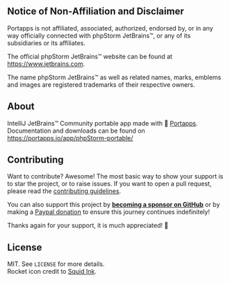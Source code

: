 ## Notice of Non-Affiliation and Disclaimer

Portapps is not affiliated, associated, authorized, endorsed by, or in any way officially connected with phpStorm JetBrains™, or any of its subsidiaries or its affiliates.

The official phpStorm JetBrains™ website can be found at https://www.jetbrains.com.

The name phpStorm JetBrains™ as well as related names, marks, emblems and images are registered trademarks of their respective owners.

## About

IntelliJ JetBrains™ Community portable app made with 🚀 [Portapps](https://portapps.io).<br />
Documentation and downloads can be found on https://portapps.io/app/phpStorm-portable/

## Contributing

Want to contribute? Awesome! The most basic way to show your support is to star the project, or to raise issues. If
you want to open a pull request, please read the [contributing guidelines](https://portapps.io/doc/contribute/).

You can also support this project by [**becoming a sponsor on GitHub**](https://github.com/sponsors/crazy-max) or by
making a [Paypal donation](https://www.paypal.me/crazyws) to ensure this journey continues indefinitely!

Thanks again for your support, it is much appreciated! :pray:

## License

MIT. See `LICENSE` for more details.<br />
Rocket icon credit to [Squid Ink](http://thesquid.ink).
